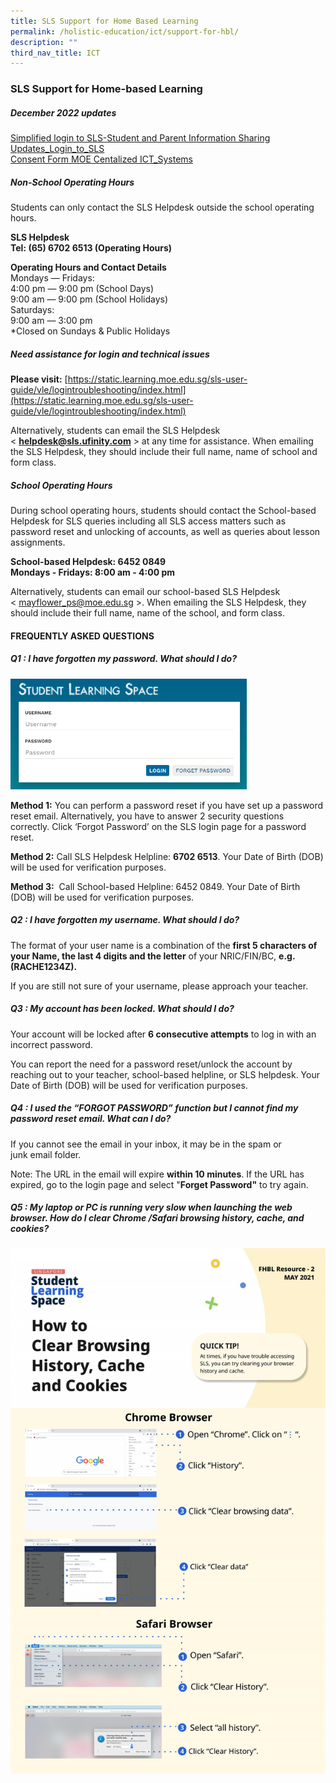 ```yaml
---
title: SLS Support for Home Based Learning
permalink: /holistic-education/ict/support-for-hbl/
description: ""
third_nav_title: ICT
---
```

### **SLS Support for Home-based Learning**
##### **December 2022 updates**
[Simplified login to SLS-Student and Parent Information Sharing](/files/slsppt.pdf)
[Updates_Login_to_SLS](/files/mntp_SLS.pdf)<br>
[Consent Form MOE Centalized ICT_Systems](/files/Consent_Form_MOE_Centalized_ICT_Systems.pdf)

##### **Non-School Operating Hours**
Students can only contact the SLS Helpdesk outside the school operating hours.

**SLS Helpdesk**<br>
**Tel: (65) 6702 6513 (Operating Hours)**

**Operating Hours and Contact Details**<br>
Mondays ― Fridays:  
4:00 pm ― 9:00 pm (School Days)  
9:00 am ― 9:00 pm (School Holidays)  
Saturdays:  
9:00 am ― 3:00 pm  
*Closed on Sundays & Public Holidays

##### **Need assistance for login and technical issues**
**Please visit:** [https://static.learning.moe.edu.sg/sls-user-guide/vle/logintroubleshooting/index.html](https://static.learning.moe.edu.sg/sls-user-guide/vle/logintroubleshooting/index.html)

Alternatively, students can email the SLS Helpdesk < [**helpdesk@sls.ufinity.com**](mailto:helpdesk@sls.ufinity.com) > at any time for assistance. When emailing the SLS Helpdesk, they should include their full name, name of school and form class.

##### **School Operating Hours**
During school operating hours, students should contact the School-based Helpdesk for SLS queries including all SLS access matters such as password reset and unlocking of accounts, as well as queries about lesson assignments.

**School-based Helpdesk: 6452 0849<br>
Mondays - Fridays: 8:00 am - 4:00 pm**

Alternatively, students can email our school-based SLS Helpdesk < [mayflower\_ps@moe.edu.sg](mailto:mayflower_ps@moe.edu.sg) >. When emailing the SLS Helpdesk, they should include their full name, name of the school, and form class.

#### **FREQUENTLY ASKED QUESTIONS**
##### **Q1 : I have forgotten my password. What should I do?**
<img src="/images/sls%20support%201.png" style="width:75%">

**Method 1:** You can perform a password reset if you have set up a password reset email. Alternatively, you have to answer 2 security questions correctly. Click ‘Forgot Password’ on the SLS login page for a password reset.

**Method 2:** Call SLS Helpdesk Helpline: **6702 6513**. Your Date of Birth (DOB) will be used for verification purposes.

**Method 3:**  Call School-based Helpline: 6452 0849. Your Date of Birth (DOB) will be used for verification purposes.

##### **Q2 : I have forgotten my username. What should I do?**
The format of your user name is a combination of the **first 5 characters of your Name, the last 4 digits and the letter** of your NRIC/FIN/BC, **e.g. (RACHE1234Z).**

If you are still not sure of your username, please approach your teacher.

##### **Q3 : My account has been locked. What should I do?**
Your account will be locked after **6 consecutive attempts** to log in with an incorrect password.  

You can report the need for a password reset/unlock the account by reaching out to your teacher, school-based helpline, or SLS helpdesk. Your Date of Birth (DOB) will be used for verification purposes.

##### **Q4 : I used the “FORGOT PASSWORD” function but I cannot find my password reset email. What can I do?**
If you cannot see the email in your inbox, it may be in the spam or junk email folder. 

Note: The URL in the email will expire **within 10 minutes**. If the URL has expired, go to the login page and select "**Forget Password"** to try again.

##### **Q5 : My laptop or PC is running very slow when launching the web browser. How do I clear Chrome /Safari browsing history, cache, and cookies?**
![](/images/sls%20support%202.jpg)
